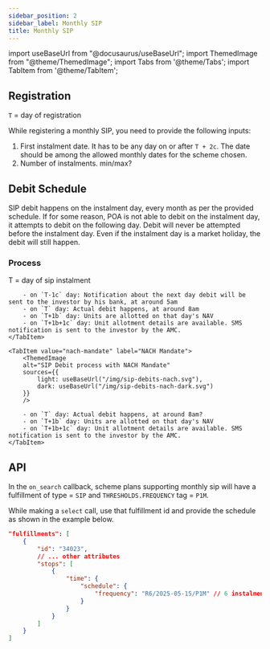 ```yaml
---
sidebar_position: 2
sidebar_label: Monthly SIP
title: Monthly SIP
---
```


import useBaseUrl from "@docusaurus/useBaseUrl";
import ThemedImage from "@theme/ThemedImage";
import Tabs from '@theme/Tabs';
import TabItem from '@theme/TabItem';

## Registration

`T` = day of registration  

While registering a monthly SIP, you need to provide the following inputs:
1. First instalment date. It has to be any day on or after `T + 2c`. The date should be among the allowed monthly dates for the scheme chosen.
2. Number of instalments. min/max?

## Debit Schedule

SIP debit happens on the instalment day, every month as per the provided schedule. If for some reason, POA is not able to debit on the instalment day, it attempts to debit on the following day. Debit will never be attempted before the instalment day. Even if the instalment day is a market holiday, the debit will still happen.

### Process

T = day of sip instalment  

<Tabs>
    <TabItem value="upi-autopay" label="UPI Autopay" default>
        <ThemedImage
        alt="SIP Debit process with UPI Autopay Mandate"
        sources={{
            light: useBaseUrl("/img/sip-debits-upiautopay.svg"),
            dark: useBaseUrl("/img/sip-debits-upiautopay-dark.svg"),
        }}
        />

        - on `T-1c` day: Notification about the next day debit will be sent to the investor by his bank, at around 5am
        - on `T` day: Actual debit happens, at around 8am
        - on `T+1b` day: Units are allotted on that day's NAV
        - on `T+1b+1c` day: Unit allotment details are available. SMS notification is sent to the investor by the AMC.
    </TabItem>

    <TabItem value="nach-mandate" label="NACH Mandate">
        <ThemedImage
        alt="SIP Debit process with NACH Mandate"
        sources={{
            light: useBaseUrl("/img/sip-debits-nach.svg"),
            dark: useBaseUrl("/img/sip-debits-nach-dark.svg")
        }}
        />

        - on `T` day: Actual debit happens, at around 8am?
        - on `T+1b` day: Units are allotted on that day's NAV
        - on `T+1b+1c` day: Unit allotment details are available. SMS notification is sent to the investor by the AMC.    
    </TabItem>
</Tabs>

## API

In the `on_search` callback, scheme plans supporting monthly sip will have a fulfillment of type = `SIP` and `THRESHOLDS.FREQUENCY` tag = `P1M`. 

While making a `select` call, use that fulfillment id and provide the schedule as shown in the example below.

```json
"fulfillments": [
    {
        "id": "34023",
        // ... other attributes
        "stops": [
            {
                "time": {
                    "schedule": {
                        "frequency": "R6/2025-05-15/P1M" // 6 instalments, starting 15th May and recurring every month on 15th
                    }
                }
            }
        ]
    }
]
```